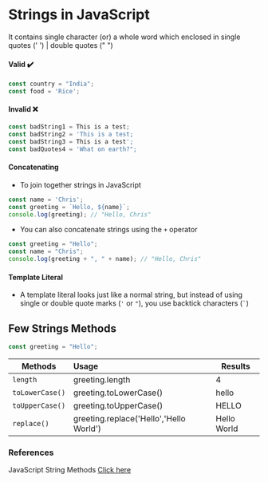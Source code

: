 # Strings in JavaScript
It contains single character (or) a whole word which enclosed in single quotes (' ') | double quotes (" ")

#### Valid :heavy_check_mark:
```javascript
const country = "India";
const food = 'Rice';
```
#### Invalid :x:
```javascript
const badString1 = This is a test;
const badString2 = 'This is a test;
const badString3 = This is a test';
const badQuotes4 = 'What on earth?";
```
#### Concatenating
- To join together strings in JavaScript
```javascript
const name = 'Chris';
const greeting = `Hello, ${name}`;
console.log(greeting); // "Hello, Chris"
```
- You can also concatenate strings using the `+` operator
```javascript
const greeting = "Hello";
const name = "Chris";
console.log(greeting + ", " + name); // "Hello, Chris"
```
#### Template Literal
- A template literal looks just like a normal string, but instead of using single or double quote marks (`'` or `"`), you use backtick characters (`` ` ``)

## Few Strings Methods
```javascript
const greeting = "Hello";
```
| Methods | Usage| Results |
| --- | :--- | --- |
| `length` | greeting.length| 4 |
| `toLowerCase()` | greeting.toLowerCase() | hello |
| `toUpperCase()` | greeting.toUpperCase() | HELLO |
| `replace()` | greeting.replace('Hello','Hello World') | Hello World|

### References
JavaScript String Methods [Click here](https://developer.mozilla.org/en-US/docs/Web/JavaScript/Reference/Global_Objects/String)
